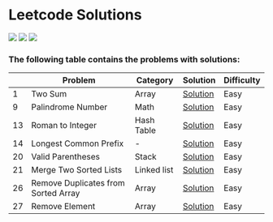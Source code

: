 # Leetcode Solutions
![](https://img.shields.io/badge/language-Python-blue.svg)
![](https://img.shields.io/badge/language-Java-green.svg)
![](https://img.shields.io/badge/%3E-leetcode-orange.svg)
### The following table contains the problems with solutions:

|   | Problem | Category | Solution | Difficulty |
|---| ------------- | ---------- | ---------- | ---------- |
|1| Two Sum | Array | [Solution](https://github.com/nnanwang/Leetcode-Notebook/blob/main/Solutions/1_Two_Sum.md) | Easy |
|9| Palindrome Number | Math | [Solution](https://github.com/nnanwang/Leetcode-Notebook/blob/main/Solutions/9_Panlindrome_Number.md) | Easy |
|13| Roman to Integer | Hash Table | [Solution](https://github.com/nnanwang/Leetcode-Notebook/blob/main/Solutions/13_Roman_to_Integer.md) | Easy |
|14| Longest Common Prefix | - | [Solution](https://github.com/nnanwang/Leetcode-Notebook/blob/main/Solutions/14_Longest_Common_Prefix.md) | Easy |
|20| Valid Parentheses | Stack | [Solution](https://github.com/nnanwang/Leetcode-Notebook/blob/main/Solutions/20_Valid_Parentheses.md) | Easy |
|21| Merge Two Sorted Lists | Linked list | [Solution](https://github.com/nnanwang/Leetcode-Notebook/blob/main/Solutions/21_Merge_Two_Sorted_Lists.md) | Easy |
|26| Remove Duplicates from Sorted Array | Array | [Solution](https://github.com/nnanwang/Leetcode-Notebook/blob/main/Solutions/26_Remove_Duplicates_from_Sorted_Array.md) | Easy |
|27| Remove Element | Array | [Solution](https://github.com/nnanwang/Leetcode-Notebook/blob/main/Solutions/27_Remove_Element.md) | Easy |




